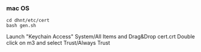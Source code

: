 
### mac OS

```
cd dhnt/etc/cert
bash gen.sh
```

Launch "Keychain Access"
System/All Items and Drag&Drop cert.crt
Double click on m3 and select Trust/Always Trust
